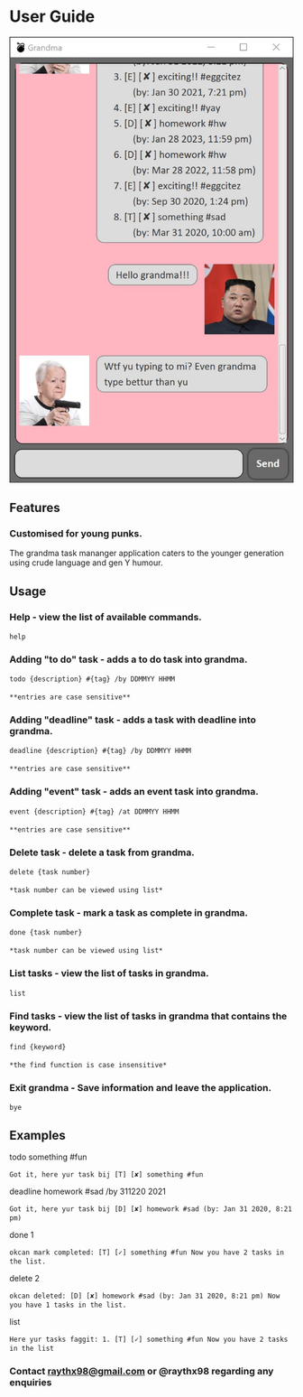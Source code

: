 # User Guide

![Grandma application](Ui.png)

## Features 

### Customised for young punks.

The grandma task mananger application caters to the younger generation using crude language and gen Y humour.

## Usage

### Help - view the list of available commands.

    help

### Adding "to do" task - adds a to do task into grandma.

    todo {description} #{tag} /by DDMMYY HHMM

    **entries are case sensitive**

### Adding "deadline" task - adds a task with deadline into grandma.

    deadline {description} #{tag} /by DDMMYY HHMM

    **entries are case sensitive**

### Adding "event" task - adds an event task into grandma.

    event {description} #{tag} /at DDMMYY HHMM

    **entries are case sensitive**

### Delete task - delete a task from grandma.

    delete {task number}

    *task number can be viewed using list*

### Complete task - mark a task as complete in grandma.

    done {task number}

    *task number can be viewed using list*

### List tasks - view the list of tasks in grandma.

    list

### Find tasks - view the list of tasks in grandma that contains the keyword.

    find {keyword}

    *the find function is case insensitive*

### Exit grandma - Save information and leave the application.

    bye

## Examples

todo something #fun

    Got it, here yur task bij [T] [✘] something #fun

deadline homework #sad /by 311220 2021

    Got it, here yur task bij [D] [✘] homework #sad (by: Jan 31 2020, 8:21 pm)

done 1

    okcan mark completed: [T] [✓] something #fun Now you have 2 tasks in the list.

delete 2

    okcan deleted: [D] [✘] homework #sad (by: Jan 31 2020, 8:21 pm) Now you have 1 tasks in the list.

list

    Here yur tasks faggit: 1. [T] [✓] something #fun Now you have 2 tasks in the list

### Contact raythx98@gmail.com or @raythx98 regarding any enquiries